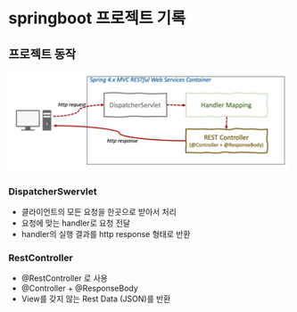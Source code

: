 # springboot 프로젝트 기록
## 프로젝트 동작
![](./img/2024-05-26-18-12-02.png)

### DispatcherSwervlet
* 클라이언트의 모든 요청을 한곳으로 받아서 처리
* 요청에 맞는 handler로 요청 전달
* handler의 실행 결과를 http response 형태로 반환

### RestController
* @RestController 로 사용
* @Controller + @ResponseBody
* View를 갖지 않는 Rest Data (JSON)를 반환